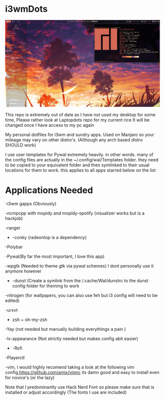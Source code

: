 # i3wmDots
![Screenshot](screenshot/screenshot.png)

This repo is extremely out of date as I have not used my desktop for some time, Please rather look at Laptopdots repo for my current rice
It will be changed once I have access to my pc again

My personal dotfiles for i3wm and sundry apps. Used on Manjaro so your mileage may vary on other distro's. (Although any arch based distro SHOULD work)

I use user templates for Pywal extremely heavily. in other words. many of the config files are actually in the ~/.config/wal/Templates folder. they need to be copied to your
equivalent folder and then symlinked to their usual locations for them to work. this applies to all apps starred below on the list

# Applications Needed
-i3wm gapps (Obviously)

-ncmpcpp with mopidy and mopidy-spotify (visualizer works but is a hackjob)

-ranger

* -conky (radeontop is a dependency)

-Polybar

-Pywal(By far the most important, I love this app)

-wpgtk (Needed to theme gtk via pywal schemes) I dont personally use it anymore however

* -dunst (Create a symlink from the /.cache/Wal/dunstrc to the dunst config folder for theming to work

-nitrogen (for wallpapers, you can also use feh but i3 config will need to be edited)

-urxvt

- zsh + oh-my-zsh

-Yay (not needed but manually building everythings a pain )

-lx-appearance (Not strictly needed but makes config abit easier)

* -Rofi

-Playerctl

-vim, I would highly recomend taking a look at the following vim config,https://github.com/amix/vimrc its damn good and easy to install even for novice's (or the lazy)


Note that I predominantly use Hack Nerd Font so please make sure that is installed or
adjust accordingly (The fonts I use are included) 


